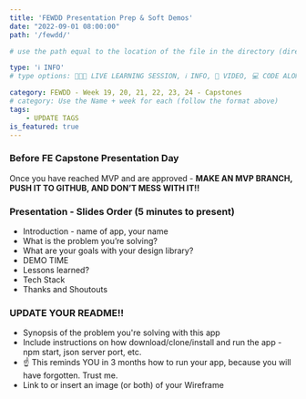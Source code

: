 ```yaml
---
title: 'FEWDD Presentation Prep & Soft Demos'
date: "2022-09-01 08:00:00"
path: '/fewdd/'

# use the path equal to the location of the file in the directory (directory structure)

type: 'ℹ️ INFO'
# type options: 👩🏽‍🏫 LIVE LEARNING SESSION, ℹ️ INFO, 🎥 VIDEO, 💻 CODE ALONG, 🥼LAB, ↩️ REVIEW/NOTES, 👥 GROUP LEARNING, 👷🏼‍♂️ GROUP PROJECT, 🧠 ASSESSMENT, 📝 ASSIGNMENT

category: FEWDD - Week 19, 20, 21, 22, 23, 24 - Capstones
# category: Use the Name + week for each (follow the format above)
tags: 
    - UPDATE TAGS
is_featured: true
---
```

### Before FE Capstone Presentation Day
Once you have reached MVP and are approved - **MAKE AN MVP BRANCH, PUSH IT TO GITHUB, AND DON’T MESS WITH IT!!**

### Presentation - Slides Order (5 minutes to present)
- Introduction - name of app, your name
- What is the problem you’re solving?
- What are your goals with your design library?
- DEMO TIME
- Lessons learned?
- Tech Stack
- Thanks and Shoutouts

### UPDATE YOUR README!!
- Synopsis of the problem you're solving with this app
- Include instructions on how download/clone/install and run the app - npm start, json server port, etc.
- ☝️ This reminds YOU in 3 months how to run your app, because you will have forgotten. Trust me.
- Link to or insert an image (or both) of your Wireframe
